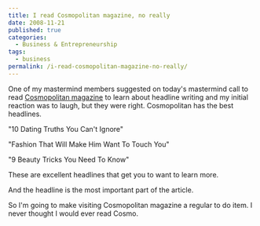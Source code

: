 ```yaml
---
title: I read Cosmopolitan magazine, no really
date: 2008-11-21
published: true
categories:
  - Business & Entrepreneurship
tags:
  - business
permalink: /i-read-cosmopolitan-magazine-no-really/
---
```

One of my mastermind members suggested on today's mastermind call to read [Cosmopolitan magazine](http://www.cosmopolitan.com/) to learn about headline writing and my initial reaction was to laugh, but they were right. Cosmopolitan has the best headlines.

"10 Dating Truths You Can't Ignore"

"Fashion That Will Make Him Want To Touch You"

"9 Beauty Tricks You Need To Know"

These are excellent headlines that get you to want to learn more.

And the headline is the most important part of the article.

So I'm going to make visiting Cosmopolitan magazine a regular to do item. I never thought I would ever read Cosmo.